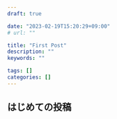 ```yaml
---
draft: true

date: "2023-02-19T15:20:29+09:00"
# url: ""

title: "First Post"
description: ""
keywords: ""

tags: []
categories: []
---
```


## はじめての投稿
